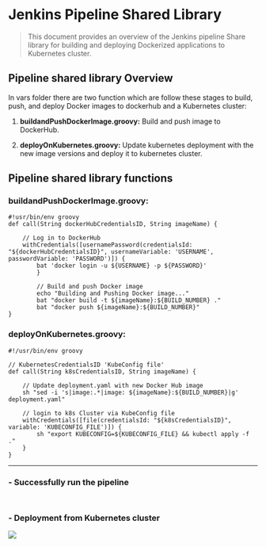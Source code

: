 # Jenkins Pipeline Shared Library

> This document provides an overview of the Jenkins pipeline Share library for building and deploying Dockerized applications to Kubernetes cluster.


## Pipeline shared library Overview

In vars folder there are two function which are follow these stages to build, push, and deploy Docker images to dockerhub and a Kubernetes cluster:

1. **buildandPushDockerImage.groovy:** Build and push image to DockerHub.

2. **deployOnKubernetes.groovy:** Update kubernetes deployment with the new image versions and deploy it to kubernetes cluster.

## Pipeline shared library functions

### buildandPushDockerImage.groovy:

```
#!usr/bin/env groovy
def call(String dockerHubCredentialsID, String imageName) {

	// Log in to DockerHub 
	withCredentials([usernamePassword(credentialsId: "${dockerHubCredentialsID}", usernameVariable: 'USERNAME', passwordVariable: 'PASSWORD')]) {
		bat 'docker login -u ${USERNAME} -p ${PASSWORD}'
        }
        
        // Build and push Docker image
        echo "Building and Pushing Docker image..."
        bat "docker build -t ${imageName}:${BUILD_NUMBER} ."
        bat "docker push ${imageName}:${BUILD_NUMBER}"	 
}
```

### deployOnKubernetes.groovy:

```
#!/usr/bin/env groovy

// KubernetesCredentialsID 'KubeConfig file'
def call(String k8sCredentialsID, String imageName) {
    
    // Update deployment.yaml with new Docker Hub image
    sh "sed -i 's|image:.*|image: ${imageName}:${BUILD_NUMBER}|g' deployment.yaml"

    // login to k8s Cluster via KubeConfig file
    withCredentials([file(credentialsId: "${k8sCredentialsID}", variable: 'KUBECONFIG_FILE')]) {
        sh "export KUBECONFIG=${KUBECONFIG_FILE} && kubectl apply -f ."
    }
}
```
----
### - Successfully run the pipeline
![]()
---

### - Deployment from Kubernetes cluster
![](https://github.com/Osamaomera/deploy-python-app-jenkins-k8s-/blob/main/Capture.PNG)
